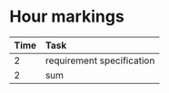 # Hour markings 

| Time | Task                      |
|:-----|:--------------------------|
| 2    | requirement specification |
| 2    | sum                       |
